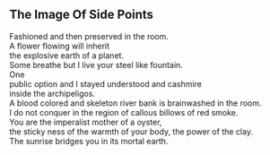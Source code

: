 The Image Of Side Points
------------------------
Fashioned and then preserved in the room.  
A flower flowing will inherit  
the explosive earth of a planet.  
Some breathe but I live your steel like fountain.  
One  
public option and I stayed understood and cashmire  
inside the archipeligos.  
A blood colored and skeleton river bank is brainwashed in the room.  
I do not conquer in the region of callous billows of red smoke.  
You are the imperalist mother of a oyster,  
the sticky ness of the warmth of your body, the power of the clay.  
The sunrise bridges you in its mortal earth.  
